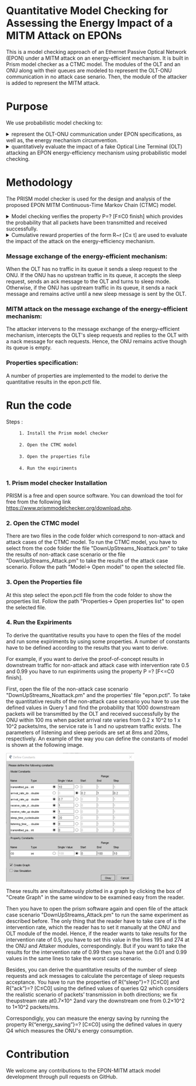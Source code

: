 # Quantitative Model Checking for Assessing the Energy Impact of a MITM Attack on EPONs
This is a model checking approach of an Ethernet Passive Optical Network (EPON) under a MITM attack on an energy-efficient mechanism. It is built in Prism model checker as a CTMC model. 
The modules of the OLT and an ONU along with their queues are modeled to represent the OLT-ONU communication in no attack case senario.
Then, the module of the attacker is added to represent the MITM attack.

# Purpose
We use probabilistic model checking to:       
<details>
           <summary>represent the OLT-ONU communication under EPON specifications, as well as, the energy mechanism circumvention.</summary>
</details> 
<details>
           <summary>quantitatively evaluate the impact of a fake Optical Line Terminal (OLT) attacking an EPON energy-efficiency mechanism using probabilistic model checking.</summary>
</details>
         
# Methodology
The PRISM model checker is used for the design and analysis of the proposed EPON MITM Continuous-Time Markov Chain (CTMC) model.
<details>
<summary>Model checking verifies the property P=? [F≤C0  finish] which provides the probability that all packets have been transmitted and received successfully.</summary>
</details>
<details>
<summary>Cumulative reward properties of the form R~r [C≤ t] are used to evaluate the impact of the attack on the energy-efficiency mechanism.</summary>
</details>

### Message exchange of the energy-efficient mechanism: 
When the OLT has no traffic in its queue it sends a sleep request to the ONU. If the ONU has no upstrean traffic in its queue, it accepts the sleep request, sends an ack message to the OLT and turns to sleep mode.
Otherwise, if the ONU has upstream traffic in its queue, it sends a nack message and remains active until a new sleep message is sent by the OLT.

### MITM attack on the message exchange of the energy-efficient mechanism: 
The attacker intervens to the message exchange of the energy-efficient mechanism, intercepts the OLT's sleep requests and replies to the OLT with a nack message for each requests. Hence, the ONU remains active though its queue is empty.  

### Properties specification: 
A number of properties are implemented to the model to derive the quantitative results in the epon.pctl file.  

# Run the code
 Steps :
         
         1. Install the Prism model checker
         
         2. Open the CTMC model
         
         3. Open the properties file
         
         4. Run the expiriments

### 1. Prism model checker Installation
PRISM is a free and open source software. You can download the tool for free from the following link https://www.prismmodelchecker.org/download.php. 

### 2. Open the CTMC model
There are two files in the code folder which correspond to non-attack and attack cases of the CTMC model. To run the CTMC model, you have to select from the code folder the file "DownUpStreams_Noattack.pm" to take the results of non-attack case scenario or the file "DownUpStreams_Attack.pm" to take the results of the attack case scenario. Follow the path "Model-> Open model" to open the selected file.

### 3. Open the Properties file
At this step select the epon.pctl file from the code folder to show the properties list. Follow the path "Properties-> Open properties list" to open the selected file.

### 4. Run the Expiriments
To derive the quantitative results you have to open the files of the model and run some expiriments by using some properties. A number of constants have to be defined according to the results that you want to derive.

For example, if you want to derive the proof-of-concept results in downstream traffic for non-attack and attack case with intervention rate 0.5 and 0.99 you have to run expiriments using the property P =? [F<=C0 finish]. 

First, open the file of the non-attack case scenario "DownUpStreams_Noattack.pm" and the properties' file "epon.pctl". To take the quantitative results of the non-attack case scenario you have to use the defined values in Query 1 and find the probability that 1000 downstream packets will be transmitted by the OLT and received successfully by the ONU within 100 ms when packet arrival rate varies from 0.2 x 10^2 to 1 x 10^2 packets/ms, the service rate is 1 and no upstream traffic exists. The parameters of listening and sleep periods are set at 8ms and 20ms, respectively. An example of the way you can define the constants of model is shown at the following image. 

<img src="images/down.png" width=350>

These results are simultateously plotted in a graph by clicking the box of "Create Graph" in the same window to be examined easy from the reader.    

Then you have to open the prism software again and open file of the attack case scenario "DownUpStreams_Attack.pm" to run the same experiment as described before. The only thing that the reader have to take care of is the intervention rate, which the reader has to set it manually at the ONU and OLT module of the model. Hence, if the reader wants to take results for the intervention rate of 0.5, you have to set this value in the lines 195 and 274 at the ONU and Attaker modules, correspondingly. But if you want to take the results for the intervention rate of 0.99 then you have set the 0.01 and 0.99 values in the same lines to take the worst case scenario.        

Besides, you can derive the quantitative results of the number of sleep requests and ack messages to calculate the percentage of sleep requests acceptance. You have to run the properties of R{“sleep”}=? [C≤C0] and R{“ack”}=? [C≤C0] using the defined values of queries Q2 which considers the realistic scenario of packets’ transmission in both directions; we fix theupstream rate at0.7×10^ 2and vary the downstream one from 0.2×10^2 to 1×10^2 packets/ms.   

Correspondigly, you can measure the energy saving by running the property R{“energy_saving”}=? [C≤C0] using the defined values in query Q4 which measures the ONU's energy consumption.   

# Contribution
We welcome any contributions to the EPON-MITM attack model development through pull requests on GitHub.
